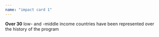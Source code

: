 ```yaml
---
name: "impact card 1"
---
```


**Over 30** low- and -middle income countries have been represented over the history of the program

